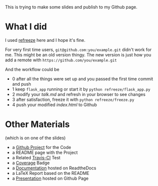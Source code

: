 This is trying to make some slides and publish to my Github page.

# What I did
I used [refreeze](https://github.com/bast/refreeze) here and I hope it's fine.

For very first time users, `git@github.com:you/example.git` didn't work for me.
This might be an old version thingy.
The new version is just how you add a remote with `https://github.com/you/example.git`

And the workflow could be
- 0 after all the things were set up and you passed the first time commit and push
- 1 keep `flask_app` running or start it by `python refreeze/flask_app.py`
- 2 modify your *talk.md* and refresh in your browser to see changes
- 3 after satisfaction, freeze it with `python refreeze/freeze.py`
- 4 push your modified *index.html* to Github

# Other Materials
(which is on one of the slides)
- a [Github Project](https://github.com/easyt0re/comppy18Proj) for the Code
- a README page with the Project
- a Related [Travis-CI](https://travis-ci.org/easyt0re/comppy18Proj) Test
- a [Coverage](https://coveralls.io/github/easyt0re/comppy18Proj) Badge
- a [Documentation](https://readthedocs.org/projects/comppy18proj) hosted on ReadtheDocs
- a LaTeX Report based on the README
- a [Presentation](https://easyt0re.github.io/comppy18Slides) hosted on Github Page
